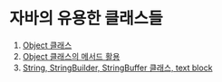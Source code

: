 # 자바의 유용한 클래스들

01. [Object 클래스]()
02. [Object 클래스의 메서드 활용]()
03. [String, StringBuilder, StringBuffer 클래스, text block]()